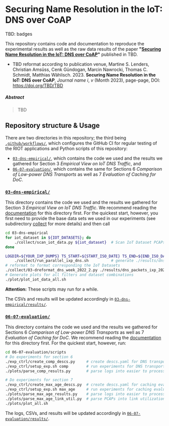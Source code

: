 # Securing Name Resolution in the IoT: DNS over CoAP

TBD: badges
<!--
[![Paper on ACM DL][paper-badge]][paper-acmdl]
[![DOI][software-badge]][software-doi]
-->

This repository contains code and documentation to reproduce the experimental results as well as the
raw data results of the paper **"[Securing Name Resolution in the IoT: DNS over CoAP][paper-doi]"**
published in TBD.

* TBD reformat according to publication venue, Martine S. Lenders, Christian Amsüss, Cenk Gündogan,
  Marcin Nawrocki, Thomas C. Schmidt, Matthias Wählisch. 2023. **Securing Name Resolution in the
  IoT: DNS over CoAP**, *Journal name* *i*, *v* (Month 2023), page-page, DOI:
  https://doi.org/TBD/TBD

##### Abstract
> TBD

## Repository structure & Usage

There are two directories in this repository; the third being
[`.github/workflows/`](./.github/workflows/), which configures
the GitHub CI for regular testing of the RIOT applications and Python scripts of this repository:
- [`03-dns-empirical/`](./03-dns-empirical/), which contains the code we used and the results we
gathered for Section 3 _Empirical View on IoT DNS Traffic_, and
- [`06-07-evaluation/`](./06-07-evaluation/), which contains the same for Sections 6 _Comparison of
Low-power DNS Transports_ as well as 7 _Evaluation of Caching for DoC_.

### [`03-dns-empirical/`](./03-dns-empirical/)
This directory contains the code we used and the results we gathered for Section 3 _Empirical View
on IoT DNS Traffic_. We recommend reading the [documentation](./03-dns-empirical/README.md) for this
directory first. For the quickest start, however, you first need to provide the base data sets we
used in our experiments (see subdirectory [collect](./03-dns-empirical/collect/README.md) for more
details) and then call

```sh
cd 03-dns-empirical
for iot_dataset in ${IOT_DATASETS}; do
    ./collect/scan_iot_data.py ${iot_dataset}  # Scan IoT Dataset PCAPs
done

LOGDIR=${YOUR_IXP_DUMPS} TS_START=${START_ISO_DATE} TS_END=${END_ISO_DATE} \
    ./collect/run_parallel_ixp_dns.sh          # generate ./results/dns_packets_ixp_2022_week.csv.gz
# reformat to format corresponding the IoT Datasets
./collect/03-dreformat_dns_week_2022_2.py ./results/dns_packets_ixp_2022_week.csv.gz
# Generate plots for all filters and dataset combinations
./plot/plot_iot_data_all.sh
```

**Attention:** These scripts may run for a while.

The CSVs and results will be updated accordingly in
[`03-dns-empirical/results/`](./03-dns-empirical/results/).

### [`06-07-evaluation/`](./06-07-evaluation/)

This directory contains the code we used and the results we gathered for Sections 6 _Comparison of
Low-power DNS Transports_ as well as 7 _Evaluation of Caching for DoC_. We recommend reading the
[documentation](./06-07-evaluation/README.md) for this directory first. For the quickest start,
however, run:

```sh
cd 06-07-evaluation/scripts
# Do experiments for section 6
./exp_ctrl/create_comp_descs.py     # create descs.yaml for DNS transport comparison
./exp_ctrl/setup_exp.sh comp        # run experiments for DNS transport comparison (opens a TMUX session)
./plots/parse_comp_results.py       # parse logs into easier to process CSVs

# Do experiments for section 7
./exp_ctrl/create_max_age_descs.py  # create descs.yaml for caching evaluation
./exp_ctrl/setup_exp.sh max_age     # run experiments for caching evaluation (opens a TMUX session)
./plots/parse_max_age_results.py    # parse logs into easier to process CSVs
./plots/parse_max_age_link_util.py  # parse PCAPs into link utilization CSV (may run for a while)
./plots/plot_all.sh
```

The logs, CSVs, and results will be updated accordingly in
[`06-07-evaluation/results/`](./06-07-evaluation/results/).


[paper-doi]: https://doi.org/TBD/TBD
[paper-acmdl]: https://dl.acm.org/TBD
[paper-badge]: https://img.shields.io/badge/Paper-ACM%20DL-green
[software-badge]: https://zenodo.org/badge/DOI/TBD/zenodo.TBD.svg
[software-doi]: https://doi.org/TBD/zenodo.DBD
